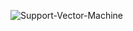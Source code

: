 ![Support-Vector-Machine](https://user-images.githubusercontent.com/73169639/206293656-6998e3fd-e406-459d-a823-435a816f54da.png)
